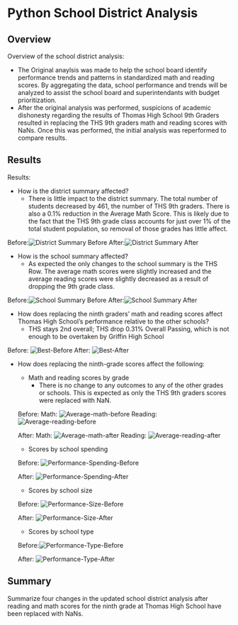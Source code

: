 # Python School District Analysis

## Overview
Overview of the school district analysis: 
- The Original anaylsis was made to help the school board identify performance trends and patterns in standardized math and reading scores. By aggregating the data, school performance and trends will be analyzed to assist the school board and superintendants with budget prioritization.
- After the original analysis was performed, suspicions of academic dishonesty regarding the results of Thomas High School 9th Graders resulted in replacing the THS 9th graders math and reading scores with NaNs. Once this was performed, the initial analysis was reperformed to compare results. 
## Results

Results: 
- How is the district summary affected?
  - There is little impact to the district summary. The total number of students decreased by 461, the number of THS 9th graders. There is also a 0.1% reduction in the Average Math Score. This is likely due to the fact that the THS 9th grade class accounts for just over 1% of the total student population, so removal of those grades has little affect.

Before:![District Summary Before](https://user-images.githubusercontent.com/40553064/119241438-ef67cb00-bb1b-11eb-8081-5c343f380b8e.PNG)
After:![District Summary After](https://user-images.githubusercontent.com/40553064/119241467-24741d80-bb1c-11eb-8e0a-3191edefb1f3.PNG)

- How is the school summary affected?
  - As expected the only changes to the school summary is the THS Row. The average math scores were slightly increased and the average reading scores were slightly decreased as a result of dropping the 9th grade class.

Before:![School Summary Before](https://user-images.githubusercontent.com/40553064/119241777-977e9380-bb1e-11eb-914e-f17a52222a71.PNG)
After:![School Summary After](https://user-images.githubusercontent.com/40553064/119241774-95b4d000-bb1e-11eb-85d0-ddd966b8f385.PNG)


- How does replacing the ninth graders’ math and reading scores affect Thomas High School’s performance relative to the other schools?
  - THS stays 2nd overall; THS drop 0.31% Overall Passing, which is not enough to be overtaken by Griffin High School

Before: ![Best-Before](https://user-images.githubusercontent.com/40553064/119244072-509a9900-bb32-11eb-93ed-d908b4366857.PNG)
After: ![Best-After](https://user-images.githubusercontent.com/40553064/119244075-542e2000-bb32-11eb-94d8-169f7b5c7b6d.PNG)

- How does replacing the ninth-grade scores affect the following:
  - Math and reading scores by grade
    - There is no change to any outcomes to any of the other grades or schools. This is expected as only the THS 9th graders scores were replaced with NaN. 
    
  Before: Math: ![Average-math-before](https://user-images.githubusercontent.com/40553064/119244133-fe0dac80-bb32-11eb-8d40-7ae8bb070fba.PNG) 
  Reading:![Average-reading-before](https://user-images.githubusercontent.com/40553064/119244134-00700680-bb33-11eb-855c-2c11ea7d4a45.PNG)

  After: Math: ![Average-math-after](https://user-images.githubusercontent.com/40553064/119244156-301f0e80-bb33-11eb-8fa3-b47dc5c265a8.PNG)
  Reading: ![Average-reading-after](https://user-images.githubusercontent.com/40553064/119244159-34e3c280-bb33-11eb-8e94-3b620bd4bc21.PNG)
  
  - Scores by school spending
   
  Before: ![Performance-Spending-Before](https://user-images.githubusercontent.com/40553064/119244181-85f3b680-bb33-11eb-995b-84524394b97f.PNG)

  After: ![Performance-Spending-After](https://user-images.githubusercontent.com/40553064/119244183-88561080-bb33-11eb-9b4c-e8b135531b3c.PNG)
  
  - Scores by school size
  
  Before: ![Performance-Size-Before](https://user-images.githubusercontent.com/40553064/119244192-9ad04a00-bb33-11eb-8e6b-6fd544097a66.PNG)

  After: ![Performance-Size-After](https://user-images.githubusercontent.com/40553064/119244215-d66b1400-bb33-11eb-9647-493d59e22347.PNG)
  
  - Scores by school type
  
  Before:![Performance-Type-Before](https://user-images.githubusercontent.com/40553064/119244189-9146e200-bb33-11eb-80f0-68f371bed5b5.PNG)

  After: ![Performance-Type-After](https://user-images.githubusercontent.com/40553064/119244219-dcf98b80-bb33-11eb-8b05-7da2d0785621.PNG)
  
## Summary
Summarize four changes in the updated school district analysis after reading and math scores for the ninth grade at Thomas High School have been replaced with NaNs.
